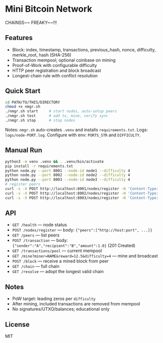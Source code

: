 # Mini Bitcoin Network

CHAINSS~~ FREAKY~~!!!

## Features
- Block: index, timestamp, transactions, previous_hash, nonce, difficulty, merkle_root, hash (SHA-256)
- Transaction mempool; optional coinbase on mining
- Proof-of-Work with configurable difficulty
- HTTP peer registration and block broadcast
- Longest-chain rule with conflict resolution

## Quick Start
```bash
cd PATH/TO/THIS/DIRECTORY
chmod +x nmgr.sh
./nmgr.sh start     # start nodes, auto-setup peers
./nmgr.sh test      # add tx, mine, verify sync
./nmgr.sh stop      # stop nodes
```
Notes: `nmgr.sh` auto-creates `.venv` and installs `requirements.txt`. Logs: `logs/node-PORT.log`. Configure with env: `PORTS_STR` and `DIFFICULTY`.

## Manual Run
```bash
python3 -m venv .venv && . .venv/bin/activate
pip install -r requirements.txt
python node.py --port 8001 --node-id node1 --difficulty 4
python node.py --port 8002 --node-id node2 --difficulty 4
python node.py --port 8003 --node-id node3 --difficulty 4
# register peers
curl -s -X POST http://localhost:8001/nodes/register -H 'Content-Type: application/json' -d '{"peers":["http://localhost:8002","http://localhost:8003"]}'
curl -s -X POST http://localhost:8002/nodes/register -H 'Content-Type: application/json' -d '{"peers":["http://localhost:8001","http://localhost:8003"]}'
curl -s -X POST http://localhost:8003/nodes/register -H 'Content-Type: application/json' -d '{"peers":["http://localhost:8001","http://localhost:8002"]}'
```

## API
- `GET /health` — node status
- `POST /nodes/register` — body: `{"peers":["http://host:port", ...]}`
- `GET /peers` — list peers
- `POST /transaction` — body: `{"sender":"A","recipient":"B","amount":1.0}` (201 Created)
- `GET /transactions/pool` — current mempool
- `GET /mine?miner=NAME&reward=12.5&difficulty=4` — mine and broadcast
- `POST /block` — receive a mined block from peer
- `GET /chain` — full chain
- `GET /resolve` — adopt the longest valid chain

## Notes
- PoW target: leading zeros per `difficulty`
- After mining, included transactions are removed from mempool
- No signatures/UTXO/balances; educational only

## License
MIT
